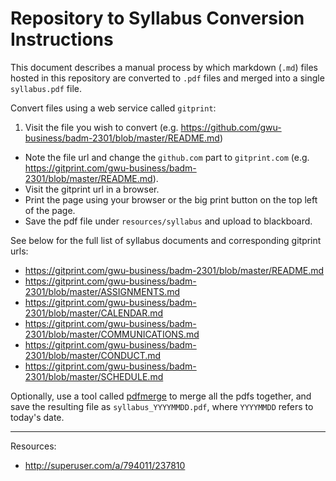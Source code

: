 # Repository to Syllabus Conversion Instructions

This document describes a manual process by which
 markdown (`.md`) files hosted in this repository
 are converted to `.pdf` files
 and merged into a single `syllabus.pdf` file.

Convert files using a web service called `gitprint`:

 1. Visit the file you wish to convert (e.g. https://github.com/gwu-business/badm-2301/blob/master/README.md)
 * Note the file url and change the `github.com` part to `gitprint.com` (e.g. https://gitprint.com/gwu-business/badm-2301/blob/master/README.md).
 * Visit the gitprint url in a browser.
 * Print the page using your browser or the big print button on the top left of the page.
 * Save the pdf file under `resources/syllabus` and upload to blackboard.

See below for the full list of syllabus documents and corresponding gitprint urls:

 + https://gitprint.com/gwu-business/badm-2301/blob/master/README.md
 + https://gitprint.com/gwu-business/badm-2301/blob/master/ASSIGNMENTS.md
 + https://gitprint.com/gwu-business/badm-2301/blob/master/CALENDAR.md
 + https://gitprint.com/gwu-business/badm-2301/blob/master/COMMUNICATIONS.md
 + https://gitprint.com/gwu-business/badm-2301/blob/master/CONDUCT.md
 + https://gitprint.com/gwu-business/badm-2301/blob/master/SCHEDULE.md

Optionally, use a tool called [pdfmerge](https://www.pdfmerge.com/) to merge all the pdfs together, and save the resulting file as `syllabus_YYYYMMDD.pdf`, where `YYYYMMDD` refers to today's date.

<hr>

Resources:

 + http://superuser.com/a/794011/237810
